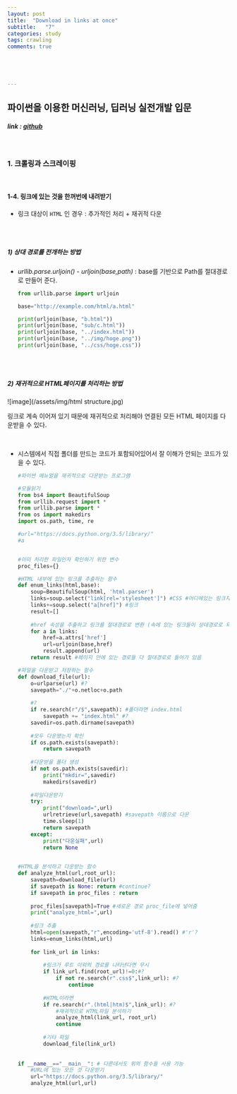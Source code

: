 ```yaml
---
layout: post
title:  "Download in links at once"
subtitle:   "7"
categories: study
tags: crawling
comments: true





---
```




## 파이썬을 이용한 머신러닝, 딥러닝 실전개발 입문

##### link : [*github*](https://github.com/Yeo0/Web-Crawling/blob/master/1-4.%20%EB%A7%81%ED%81%AC%EC%97%90%20%EC%9E%88%EB%8A%94%20%EA%B2%83%EC%9D%84%20%ED%95%9C%EA%BA%BC%EB%B2%88%EC%97%90%20%EB%82%B4%EB%A0%A4%EB%B0%9B%EA%B8%B0.ipynb)

<br/>

### 1. 크롤링과 스크레이핑

<br/>

#### 1-4. 링크에 있는 것을 한꺼번에 내려받기

- 링크 대상이 `HTML` 인 경우 : 추가적인 처리 + 재귀적 다운

<br/>

<br/>

##### 1) 상대 경로를 전개하는 방법

- *urllib.parse.urljoin()* - *urljoin(base,path)* : base를 기반으로 Path를 절대경로로 만들어 준다.

  ```python
  from urllib.parse import urljoin
  
  base="http://example.com/html/a.html"
  
  print(urljoin(base, "b.html"))
  print(urljoin(base, "sub/c.html"))
  print(urljoin(base, "../index.html"))
  print(urljoin(base, "../img/hoge.png"))
  print(urljoin(base, "../css/hoge.css"))
  ```

<br/>

<br/>

##### 2) 재귀적으로 *HTML*페이지를 처리하는 방법

![image](/assets/img/html structure.jpg)



링크로 계속 이어져 있기 때문에 재귀적으로 처리해야 연결된 모든 HTML 페이지를 다운받을 수 있다.

<br/>

- 시스템에서 직접 폴더를 만드는 코드가 포함되어있어서 잘 이해가 안되는 코드가 있을 수 있다.

  ```python
  #파이썬 메뉴얼을 재귀적으로 다운받는 프로그램
  
  #모듈읽기
  from bs4 import BeautifulSoup
  from urllib.request import *
  from urllib.parse import *
  from os import makedirs
  import os.path, time, re
  
  #url="https://docs.python.org/3.5/library/"
  #a
  
  
  #이미 처리한 파일인자 확인하기 위한 변수
  proc_files={}
  
  #HTML 내부에 있는 링크를 추출하는 함수
  def enum_links(html,base):
      soup=BeautifulSoup(html, 'html.parser')
      links=soup.select("link[rel='stylesheet']") #CSS #어디에있는 링크지
      links+=soup.select("a[href]") #링크
      result=[]
      
      #href 속성을 추출하고 링크를 절대경로로 변환 (속에 있는 링크들이 상대경로로 되어있기 때문)
      for a in links:
          href=a.attrs['href']
          url=urljoin(base,href)
          result.append(url)
      return result #페이지 안에 있는 경로들 다 절대경로로 들어가 있음
  
  #파일을 다운받고 저장하는 함수
  def download_file(url):
      o=urlparse(url) #?
      savepath="./"+o.netloc+o.path
      
      #?
      if re.search(r"/$",savepath): #폴더라면 index.html
          savepath += "index.html" #?
      savedir=os.path.dirname(savepath)
      
      #모두 다운됐는지 확인
      if os.path.exists(savepath):
          return savepath
      
      #다운받을 폴더 생성 
      if not os.path.exists(savedir):
          print("mkdir=",savedir)
          makedirs(savedir)
          
      #파일다운받기
      try:
          print("download=",url)
          urlretrieve(url,savepath) #savepath 이름으로 다운
          time.sleep(1)
          return savepath
      except:
          print("다운실패",url)
          return None    
  
          
  #HTML을 분석하고 다운받는 함수
  def analyze_html(url,root_url):
      savepath=download_file(url)
      if savepath is None: return #continue?
      if savepath in proc_files : return
      
      proc_files[savepath]=True #새로운 경로 proc_file에 넣어줌
      print("analyze_html=",url)
      
      #링크 추출
      html=open(savepath,"r",encoding='utf-8').read() #'r'?
      links=enum_links(html,url)
      
      for link_url in links:
          
          #링크가 루트 이외의 경로를 나타낸다면 무시
          if link_url.find(root_url)!=0:#?
              if not re.search(r".css$",link_url): #?
                  continue
                  
          #HTML이라면
          if re.search(r".(html|htm)$",link_url): #?
              #재귀적으로 HTML파일 분석하기
              analyze_html(link_url, root_url)
              continue
          
          #기타 파일
          download_file(link_url)
      
      
  if __name__=="__main__": # 다른데서도 위의 함수들 사용 가능
      #URL에 있는 모든 것 다운받기
      url="https://docs.python.org/3.5/library/"
      analyze_html(url,url)
  ```


